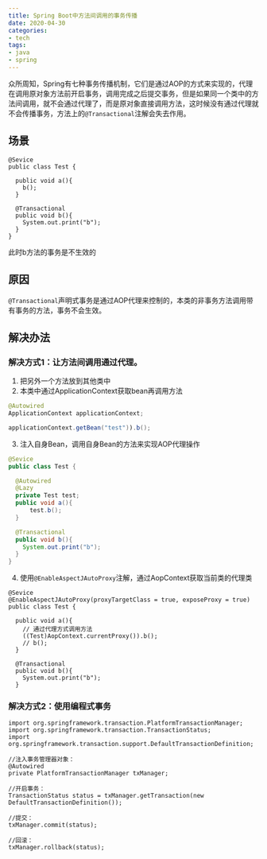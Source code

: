 ```yaml
---
title: Spring Boot中方法间调用的事务传播
date: 2020-04-30
categories:
- tech
tags:
- java
- spring
---
```


众所周知，Spring有七种事务传播机制，它们是通过AOP的方式来实现的，代理在调用原对象方法前开启事务，调用完成之后提交事务，但是如果同一个类中的方法间调用，就不会通过代理了，而是原对象直接调用方法，这时候没有通过代理就不会传播事务，方法上的`@Transactional`注解会失去作用。

<!-- more -->

## 场景
```
@Sevice
public class Test {

  public void a(){
    b();
  }

  @Transactional
  public void b(){
    System.out.print("b");
  }
}
```
此时b方法的事务是不生效的

## 原因

`@Transactional`声明式事务是通过AOP代理来控制的，本类的非事务方法调用带有事务的方法，事务不会生效。

## 解决办法

### 解决方式1：让方法间调用通过代理。
1. 把另外一个方法放到其他类中  
2. 本类中通过ApplicationContext获取bean再调用方法  
  ```java
  @Autowired
  ApplicationContext applicationContext;

  applicationContext.getBean("test")).b();
  ```  
3. 注入自身Bean，调用自身Bean的方法来实现AOP代理操作  
  ```java
  @Sevice
  public class Test {

    @Autowired
    @Lazy
    private Test test;
    public void a(){
        test.b();
    }

    @Transactional
    public void b(){
      System.out.print("b");
    }
  }
  ```  
4. 使用`@EnableAspectJAutoProxy`注解，通过AopContext获取当前类的代理类  
  ```
  @Sevice
  @EnableAspectJAutoProxy(proxyTargetClass = true, exposeProxy = true)
  public class Test {

    public void a(){
      // 通过代理方式调用方法
      ((Test)AopContext.currentProxy()).b();
      // b();
    }

    @Transactional
    public void b(){
      System.out.print("b");
    }
  ```

### 解决方式2：使用编程式事务

```
import org.springframework.transaction.PlatformTransactionManager;
import org.springframework.transaction.TransactionStatus;
import org.springframework.transaction.support.DefaultTransactionDefinition;

//注入事务管理器对象：
@Autowired
private PlatformTransactionManager txManager;

//开启事务：
TransactionStatus status = txManager.getTransaction(new DefaultTransactionDefinition());

//提交：
txManager.commit(status);

//回滚：
txManager.rollback(status);
```